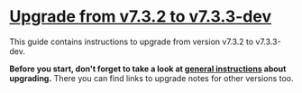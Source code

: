 # [Upgrade from v7.3.2 to v7.3.3-dev](https://github.com/shopsys/shopsys/compare/v7.3.2...7.3)

This guide contains instructions to upgrade from version v7.3.2 to v7.3.3-dev.

**Before you start, don't forget to take a look at [general instructions](https://github.com/shopsys/shopsys/blob/7.3/UPGRADE.md) about upgrading.**
There you can find links to upgrade notes for other versions too.
